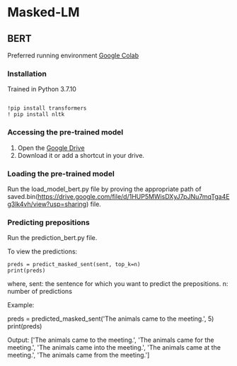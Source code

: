 # Masked-LM

## BERT

Preferred running environment [Google Colab](https://colab.research.google.com/)

### Installation

Trained in Python 3.7.10

```

!pip install transformers
! pip install nltk

```

### Accessing the pre-trained model

1. Open the [Google Drive](https://drive.google.com/file/d/1HUP5MWisDXyJ7pJNu7mqTga4Eg3lk4vh/view?usp=sharing)
2. Download it or add a shortcut in your drive.

### Loading the pre-trained model

Run the load_model_bert.py file by proving the appropriate path of saved.bin(https://drive.google.com/file/d/1HUP5MWisDXyJ7pJNu7mqTga4Eg3lk4vh/view?usp=sharing) file.

### Predicting prepositions

Run the prediction_bert.py file.

To view the predictions:

```
preds = predict_masked_sent(sent, top_k=n)
print(preds)
```

where,
sent: the sentence for which you want to predict the prepositions.
n: number of predictions

Example:

preds = predicted_masked_sent('The animals came to the meeting.', 5)
print(preds)

Output:
['The animals came to the meeting.', 'The animals came for the meeting.', 'The animals came into the meeting.', 'The animals came at the meeting.', 'The animals came from the meeting.']




